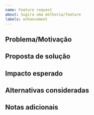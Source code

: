 ```yaml
---
name: Feature request
about: Sugira uma melhoria/feature
labels: enhancement
---
```


## Problema/Motivação

## Proposta de solução

## Impacto esperado

## Alternativas consideradas

## Notas adicionais


